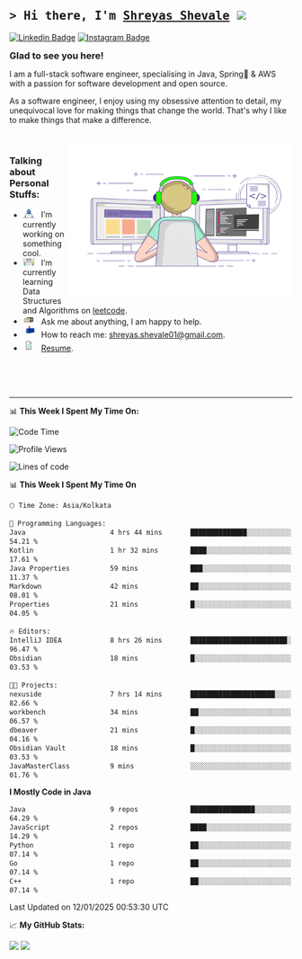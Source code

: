 ## <samp>&gt; Hi there, I'm <a href="" target="_blank">Shreyas Shevale</a> <img src="https://media.giphy.com/media/hvRJCLFzcasrR4ia7z/giphy.gif" width="25"> </samp>


[![Linkedin Badge](https://img.shields.io/badge/-LinkedIn-0e76a8?style=flat-square&logo=Linkedin&logoColor=white)](https://www.linkedin.com/in/shreyas-shevale/)
[![Instagram Badge](https://img.shields.io/badge/-Instagram-e4405f?style=flat-square&logo=Instagram&logoColor=white)](https://www.instagram.com/shreyas.957/)


<div style="display: flex; align-items: center; justify-content: flex-start;">
  <h3 style="margin: 0;">Glad to see you here! &nbsp;</h3>

[//]: # (  <img src="https://komarev.com/ghpvc/?username=shreyas957&style=plastic&color=blue" alt="Visitor Count" style="vertical-align: center; height: 20px; margin-top: auto">)

</div>

I am a full-stack software engineer, specialising in Java, Spring🍃 & AWS with a passion for software development and open
source. <br>

As a software engineer, I enjoy using my obsessive attention to detail, my unequivocal love for making things that
change the world. That's why I like to make things that make a difference.

<br>

<img align="right" alt="GIF" src="https://github.com/shreyas957/shreyas957/blob/main/assets/coding.gif?raw=true" width="400" height="275" />


### Talking about Personal Stuffs:

- <img src="https://github.com/shreyas957/shreyas957/blob/main/assets/developer.gif?raw=true" width="21" />&nbsp;&nbsp; I’m currently working on something cool.
- <img src="https://github.com/shreyas957/shreyas957/blob/main/assets/lightning.gif?raw=true" width="21" />&nbsp;&nbsp; I’m currently learning Data Structures and Algorithms on [leetcode](https://leetcode.com/).
- <img src="https://github.com/shreyas957/shreyas957/blob/main/assets/message.gif?raw=true" width="21" />&nbsp;&nbsp; Ask me about anything, I am happy to help.
- <img src="https://github.com/shreyas957/shreyas957/blob/main/assets/letterbox.gif?raw=true" width="21" />&nbsp;&nbsp; How to reach me: shreyas.shevale01@gmail.com.
- <img src="https://github.com/shreyas957/shreyas957/blob/main/assets/doc.gif?raw=true" width="21" />&nbsp;&nbsp; [Resume](https://drive.google.com/file/d/1EZxVGWsc-4mUusbVVEtV_72ok6Cdr2Nu/view?usp=sharing).


<br>
<br>
<br>

---

📊 **This Week I Spent My Time On:**

<!--START_SECTION:waka-->
![Code Time](http://img.shields.io/badge/Code%20Time-15%20hrs%208%20mins-blue)

![Profile Views](http://img.shields.io/badge/Profile%20Views-55-blue)

![Lines of code](https://img.shields.io/badge/From%20Hello%20World%20I%27ve%20Written-2.2%20million%20lines%20of%20code-blue)

📊 **This Week I Spent My Time On** 

```text
🕑︎ Time Zone: Asia/Kolkata

💬 Programming Languages: 
Java                     4 hrs 44 mins       ██████████████░░░░░░░░░░░   54.21 % 
Kotlin                   1 hr 32 mins        ████░░░░░░░░░░░░░░░░░░░░░   17.61 % 
Java Properties          59 mins             ███░░░░░░░░░░░░░░░░░░░░░░   11.37 % 
Markdown                 42 mins             ██░░░░░░░░░░░░░░░░░░░░░░░   08.01 % 
Properties               21 mins             █░░░░░░░░░░░░░░░░░░░░░░░░   04.05 % 

🔥 Editors: 
IntelliJ IDEA            8 hrs 26 mins       ████████████████████████░   96.47 % 
Obsidian                 18 mins             █░░░░░░░░░░░░░░░░░░░░░░░░   03.53 % 

🐱‍💻 Projects: 
nexuside                 7 hrs 14 mins       █████████████████████░░░░   82.66 % 
workbench                34 mins             ██░░░░░░░░░░░░░░░░░░░░░░░   06.57 % 
dbeaver                  21 mins             █░░░░░░░░░░░░░░░░░░░░░░░░   04.16 % 
Obsidian Vault           18 mins             █░░░░░░░░░░░░░░░░░░░░░░░░   03.53 % 
JavaMasterClass          9 mins              ░░░░░░░░░░░░░░░░░░░░░░░░░   01.76 % 
```

**I Mostly Code in Java** 

```text
Java                     9 repos             ████████████████░░░░░░░░░   64.29 % 
JavaScript               2 repos             ████░░░░░░░░░░░░░░░░░░░░░   14.29 % 
Python                   1 repo              ██░░░░░░░░░░░░░░░░░░░░░░░   07.14 % 
Go                       1 repo              ██░░░░░░░░░░░░░░░░░░░░░░░   07.14 % 
C++                      1 repo              ██░░░░░░░░░░░░░░░░░░░░░░░   07.14 % 
```




 Last Updated on 12/01/2025 00:53:30 UTC
<!--END_SECTION:waka-->


📈 **My GitHub Stats:**

<p>
  <img height="180em" src="https://github-readme-stats.vercel.app/api?username=shreyas957&show_icons=true&hide_border=true&&count_private=true&include_all_commits=true" />
  <img height="180em" src="https://github-readme-stats.vercel.app/api/top-langs/?username=shreyas957&exclude_repo=smart-glasses-for-blind-people&show_icons=true&hide_border=true&layout=compact&langs_count=8"/>
</p>








[//]: # ([![Website Badge]&#40;https://img.shields.io/badge/Website-3b5998?style=flat-square&logo=google-chrome&logoColor=white&#41;]&#40;https://gkassym.netlify.app&#41;)

[//]: # ([![Twitter Badge]&#40;https://img.shields.io/badge/-Twitter-00acee?style=flat-square&logo=Twitter&logoColor=white&#41;]&#40;https://twitter.com/GKassym&#41;)

[//]: # ([![Medium Badge]&#40;https://img.shields.io/badge/medium-%2312100E.svg?&style=for-square&logo=medium&logoColor=white&#41;]&#40;https://gapur-kassym.medium.com/&#41;)

[//]: # ([![Telegram Badge]&#40;https://img.shields.io/badge/-Telegram-0088cc?style=flat-square&logo=Telegram&logoColor=white&#41;]&#40;https://t.me/GKassym&#41;)


[//]: # (<div style="display: flex; align-items: flex-start; justify-content: space-between;">)

[//]: # (  <div>)

[//]: # (    <h3>Talking about Personal Stuffs:</h3>)

[//]: # (    <ul>)

[//]: # (        <li>💻 I'm currently working on something cool.</li>)

[//]: # (        <li>📖 I'm currently learning DSA on <a href="https://leetcode.com">Leetcode</a>.</li>)

[//]: # (        <li>💬 Ask me about anything; I am happy to help.</li>)

[//]: # (        <li>📫 How to reach me: <a href="mailto:shreyas.shevale01@gmail.com">shreyas.shevale01@gmail.com</a></li>)

[//]: # (        <li>📄 <a href="https://drive.google.com/file/d/1EZxVGWsc-4mUusbVVEtV_72ok6Cdr2Nu/view?usp=sharing">Resume</a>.</li>)

[//]: # (    </ul>)

[//]: # (  </div>)

[//]: # (  <div>)

[//]: # (    <img src="https://github.com/shreyas957/shreyas957/blob/main/assets/coding.gif?raw=true" alt="Coding GIF" width="400" />)

[//]: # (  </div>)

[//]: # (</div>)
